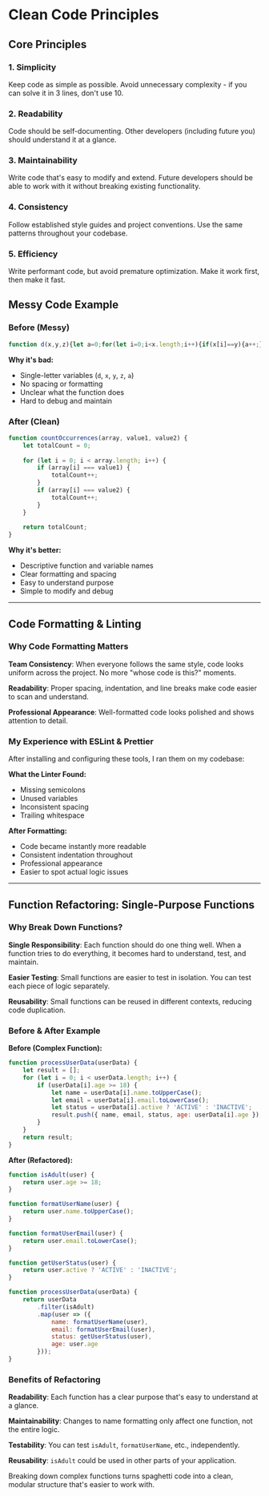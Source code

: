 # Clean Code Principles

## Core Principles

### 1. Simplicity
Keep code as simple as possible. Avoid unnecessary complexity - if you can solve it in 3 lines, don't use 10.

### 2. Readability
Code should be self-documenting. Other developers (including future you) should understand it at a glance.

### 3. Maintainability
Write code that's easy to modify and extend. Future developers should be able to work with it without breaking existing functionality.

### 4. Consistency
Follow established style guides and project conventions. Use the same patterns throughout your codebase.

### 5. Efficiency
Write performant code, but avoid premature optimization. Make it work first, then make it fast.

## Messy Code Example

### Before (Messy)
```javascript
function d(x,y,z){let a=0;for(let i=0;i<x.length;i++){if(x[i]==y){a++;}if(x[i]==z){a++;}}return a;}
```

**Why it's bad:**
- Single-letter variables (`d`, `x`, `y`, `z`, `a`)
- No spacing or formatting
- Unclear what the function does
- Hard to debug and maintain

### After (Clean)
```javascript
function countOccurrences(array, value1, value2) {
    let totalCount = 0;
    
    for (let i = 0; i < array.length; i++) {
        if (array[i] === value1) {
            totalCount++;
        }
        if (array[i] === value2) {
            totalCount++;
        }
    }
    
    return totalCount;
}
```

**Why it's better:**
- Descriptive function and variable names
- Clear formatting and spacing
- Easy to understand purpose
- Simple to modify and debug

---

## Code Formatting & Linting

### Why Code Formatting Matters

**Team Consistency**: When everyone follows the same style, code looks uniform across the project. No more "whose code is this?" moments.

**Readability**: Proper spacing, indentation, and line breaks make code easier to scan and understand.

**Professional Appearance**: Well-formatted code looks polished and shows attention to detail.

### My Experience with ESLint & Prettier

After installing and configuring these tools, I ran them on my codebase:

**What the Linter Found:**
- Missing semicolons
- Unused variables
- Inconsistent spacing
- Trailing whitespace

**After Formatting:**
- Code became instantly more readable
- Consistent indentation throughout
- Professional appearance
- Easier to spot actual logic issues

---

## Function Refactoring: Single-Purpose Functions

### Why Break Down Functions?

**Single Responsibility**: Each function should do one thing well. When a function tries to do everything, it becomes hard to understand, test, and maintain.

**Easier Testing**: Small functions are easier to test in isolation. You can test each piece of logic separately.

**Reusability**: Small functions can be reused in different contexts, reducing code duplication.

### Before & After Example

**Before (Complex Function):**
```javascript
function processUserData(userData) {
    let result = [];
    for (let i = 0; i < userData.length; i++) {
        if (userData[i].age >= 18) {
            let name = userData[i].name.toUpperCase();
            let email = userData[i].email.toLowerCase();
            let status = userData[i].active ? 'ACTIVE' : 'INACTIVE';
            result.push({ name, email, status, age: userData[i].age });
        }
    }
    return result;
}
```

**After (Refactored):**
```javascript
function isAdult(user) {
    return user.age >= 18;
}

function formatUserName(user) {
    return user.name.toUpperCase();
}

function formatUserEmail(user) {
    return user.email.toLowerCase();
}

function getUserStatus(user) {
    return user.active ? 'ACTIVE' : 'INACTIVE';
}

function processUserData(userData) {
    return userData
        .filter(isAdult)
        .map(user => ({
            name: formatUserName(user),
            email: formatUserEmail(user),
            status: getUserStatus(user),
            age: user.age
        }));
}
```

### Benefits of Refactoring

**Readability**: Each function has a clear purpose that's easy to understand at a glance.

**Maintainability**: Changes to name formatting only affect one function, not the entire logic.

**Testability**: You can test `isAdult`, `formatUserName`, etc., independently.

**Reusability**: `isAdult` could be used in other parts of your application.

Breaking down complex functions turns spaghetti code into a clean, modular structure that's easier to work with.


